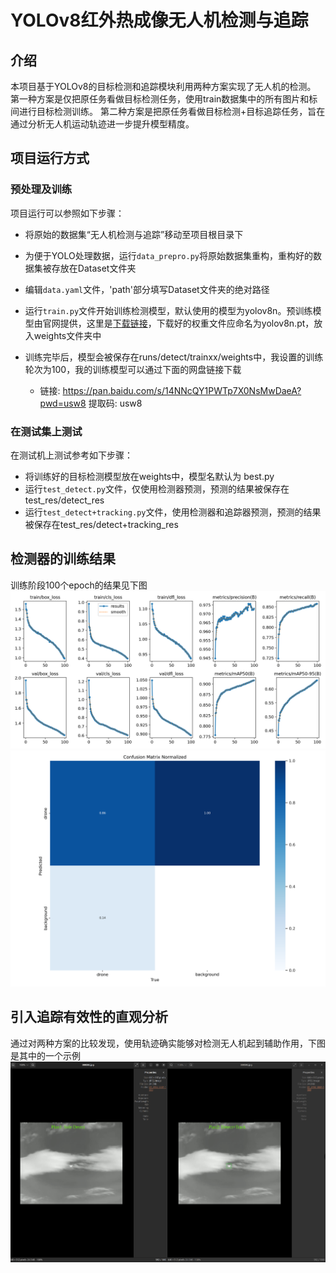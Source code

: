 # YOLOv8红外热成像无人机检测与追踪

## 介绍

本项目基于YOLOv8的目标检测和追踪模块利用两种方案实现了无人机的检测。
第一种方案是仅把原任务看做目标检测任务，使用train数据集中的所有图片和标间进行目标检测训练。
第二种方案是把原任务看做目标检测+目标追踪任务，旨在通过分析无人机运动轨迹进一步提升模型精度。

## 项目运行方式

### 预处理及训练

项目运行可以参照如下步骤：

- 将原始的数据集“无人机检测与追踪”移动至项目根目录下
- 为便于YOLO处理数据，运行```data_prepro.py```将原始数据集重构，重构好的数据集被存放在Dataset文件夹
- 编辑```data.yaml```文件，'path'部分填写Dataset文件夹的绝对路径
- 运行```train.py```文件开始训练检测模型，默认使用的模型为yolov8n。预训练模型由官网提供，这里是[下载链接](https://github.com/ultralytics/assets/releases/download/v0.0.0/yolov8n.pt)，下载好的权重文件应命名为yolov8n.pt，放入weights文件夹中
- 训练完毕后，模型会被保存在runs/detect/trainxx/weights中，我设置的训练轮次为100，我的训练模型可以通过下面的网盘链接下载

  - 链接: <https://pan.baidu.com/s/14NNcQY1PWTp7X0NsMwDaeA?pwd=usw8> 提取码: usw8 

### 在测试集上测试

在测试机上测试参考如下步骤：

- 将训练好的目标检测模型放在weights中，模型名默认为 best.py
- 运行```test_detect.py```文件，仅使用检测器预测，预测的结果被保存在test_res/detect_res
- 运行```test_detect+tracking.py```文件，使用检测器和追踪器预测，预测的结果被保存在test_res/detect+tracking_res

## 检测器的训练结果

训练阶段100个epoch的结果见下图
![Alt text](res_img/results.png)
![Alt text](res_img/confusion_matrix_normalized.png)

## 引入追踪有效性的直观分析

通过对两种方案的比较发现，使用轨迹确实能够对检测无人机起到辅助作用，下图是其中的一个示例
![Alt text](res_img/compare.png)